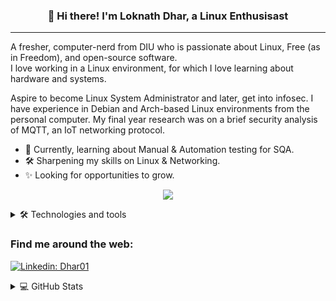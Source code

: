 <h3 align="center">👋 Hi there! I'm Loknath Dhar, a Linux Enthusisast</h3>

<!--
<p align="center">
  <a href="dhar01.github.io">Website</a> •
  <a href="https://twitter.com/LoknathDhar01">Twitter</a>
</p>
-->

- - -

A fresher, computer-nerd from DIU who is passionate about Linux, Free (as in Freedom), and open-source software.<br> 
I love working in a Linux environment, for which I love learning about hardware and systems.

Aspire to become Linux System Administrator and later, get into infosec. I have experience in Debian and Arch-based Linux environments from the personal computer. My final year research was on a brief security analysis of MQTT, an IoT networking protocol.

- 🌱 Currently, learning about Manual & Automation testing for SQA.<br>
- 🛠 Sharpening my skills on Linux & Networking.<br>
- ✨ Looking for opportunities to grow.

<p align="center">
  <img src="https://quotes-github-readme.vercel.app/api?type=vertical&theme=dark"/>
</p>


<details>
  
  <summary> 🛠 Technologies and tools </summary>
  
  <p> 
  <h4>Programming Languages:</h4>
  
  <img height="32" width="32" src="https://cdn.jsdelivr.net/npm/simple-icons@v6/icons/python.svg"/>
  <img height="32" width="32" src="https://cdn.jsdelivr.net/npm/simple-icons@v6/icons/cplusplus.svg" />
  <img height="32" width="32" src="https://cdn.jsdelivr.net/npm/simple-icons@v6/icons/c.svg" />
  <img height="32" width="32" src="https://cdn.jsdelivr.net/npm/simple-icons@v6/icons/java.svg" />
  <img height="32" width="32" src="https://cdn.jsdelivr.net/npm/simple-icons@v6/icons/gnubash.svg" />
  <img height="32" width="32" src="https://cdn.jsdelivr.net/npm/simple-icons@v6/icons/markdown.svg" />
  
  <h4>Database Management</h4>
    <img height="32" width="32" src="https://cdn.jsdelivr.net/npm/simple-icons@v6/icons/sqlite.svg" />
    <img height="32" width="32" src="https://cdn.jsdelivr.net/npm/simple-icons@v6/icons/mysql.svg" />
  
  <h4>Version Control</h4>
    <img height="32" width="32" src="https://cdn.jsdelivr.net/npm/simple-icons@v6/icons/git.svg" />
    <img height="32" width="32" src="https://cdn.jsdelivr.net/npm/simple-icons@v6/icons/github.svg" />
  
  <h4>Operating Systems</h4>
    <img height="32" width="32" src="https://cdn.jsdelivr.net/npm/simple-icons@v6/icons/linux.svg" />
    <img height="32" width="32" src="https://cdn.jsdelivr.net/npm/simple-icons@v6/icons/kalilinux.svg" />
    <img height="32" width="32" src="https://cdn.jsdelivr.net/npm/simple-icons@v6/icons/archlinux.svg" />
    
  <h4>Testing</h4>
    <img height="32" width="32" src="https://cdn.jsdelivr.net/npm/simple-icons@v6/icons/jira.svg"/>
    <img height="32" width="32" src="https://cdn.jsdelivr.net/npm/simple-icons@v6/icons/selenium.svg"/>
  
  <h4>Tools</h4>
    <img height="32" width="32" src="https://cdn.jsdelivr.net/npm/simple-icons@v6/icons/visualstudiocode.svg"/>
    <img height="32" width="32" src="https://cdn.jsdelivr.net/npm/simple-icons@v6/icons/neovim.svg"/>
    <img height="32" width="32" src="https://cdn.jsdelivr.net/npm/simple-icons@v6/icons/nano.svg"/>
    <img height="32" width="32" src="https://cdn.jsdelivr.net/npm/simple-icons@v6/icons/shell.svg"/>
  
  <h4>Office Tools</h4>
    <img height="32" width="32" src="https://cdn.jsdelivr.net/npm/simple-icons@v6/icons/googlecloud.svg"/>
    <img height="32" width="32" src="https://cdn.jsdelivr.net/npm/simple-icons@v6/icons/googlesheets.svg"/>
  
  <h4>Audio & Video Editing</h4>
    <img height="32" width="32" src="https://cdn.jsdelivr.net/npm/simple-icons@v6/icons/audacity.svg"/>
    
  </p>
  
</td><td valign="top" width="33%">
  
  
  <!---

<div align="center">  
<img style="margin: 10px" src="https://profilinator.rishav.dev/skills-assets/java-original-wordmark.svg" alt="Java" height="50" />  
<img style="margin: 10px" src="https://profilinator.rishav.dev/skills-assets/cplusplus-original.svg" alt="C++" height="50" />  
<img style="margin: 10px" src="https://profilinator.rishav.dev/skills-assets/python-original.svg" alt="Python" height="50" />  
<img style="margin: 10px" src="https://profilinator.rishav.dev/skills-assets/gnu_bash-icon.svg" alt="Bash" height="50" />  
<img style="margin: 10px" src="https://profilinator.rishav.dev/skills-assets/linux-original.svg" alt="Linux" height="50" />  
<img style="margin: 10px" src="https://profilinator.rishav.dev/skills-assets/git-scm-icon.svg" alt="Git" height="50" />  
<img style="margin: 10px" src="https://profilinator.rishav.dev/skills-assets/mysql-original-wordmark.svg" alt="MySQL" height="50" />  
<img style="margin: 10px" src="https://profilinator.rishav.dev/skills-assets/c-original.svg" alt="C" height="50" />  
</div>
  <p>
    <img src="https://img.shields.io/badge/-Visual%20Studio%20Code-23A9F2?style=flat-square&logo=Visual%20Studio%20Code&logoColor=white"/>
    <img src="https://img.shields.io/badge/-Github-181717?style=flat-square&logo=GitHub&logoColor=white"/>
    <img src="https://img.shields.io/badge/-Git-F44D27?style=flat-square&logo=Git&logoColor=white"/>
    <img src="https://img.shields.io/badge/-MySQL-F29111?style=flat-square&logo=MySQL&logoColor=white"/>
    <img src="https://img.shields.io/badge/-Debian-A80030?style=flat-square&logo=Debian&logoColor=white"/>
  </p>
-->

  
</details>

### Find me around the web:

[![Linkedin: Dhar01](https://img.shields.io/badge/-Dhar01-blue?style=flat-square&logo=Linkedin&logoColor=white&link=https://www.linkedin.com/in/dhar01/)](https://www.linkedin.com/in/dhar01/)
              
<!--
[![GitHub Ghazi](https://img.shields.io/github/followers/gkhan205?label=follow&style=social)](https://github.com/gkhan205)
![YouTube Channel Subscribers](https://img.shields.io/youtube/channel/subscribers/UCio7gIFilw6wsgbTZAVOBrg?style=social)
![YouTube Channel Views](https://img.shields.io/youtube/channel/views/UCio7gIFilw6wsgbTZAVOBrg?style=social)
![Twitter Follow](https://img.shields.io/twitter/follow/codewithghazi?style=social)
-->

<details>
  
  <summary> 💻 GitHub Stats </summary>
  
  <br/>

[![Top Langs](https://github-readme-stats.vercel.app/api/top-langs/?username=dhar01&layout=compact&theme=dark)](https://github.com/anuraghazra/github-readme-stats)

[![Anurag's GitHub stats](https://github-readme-stats.vercel.app/api?username=dhar01&theme=merko&show_icons=true)](https://github.com/anuraghazra/github-readme-stats)
  
</details>

<!--
**Dhar01/Dhar01** is a ✨ _special_ ✨ repository because its `README.md` (this file) appears on your GitHub profile.

Here are some ideas to get you started:

- 🔭 I’m currently working on ...
- 🌱 I’m currently learning ...
- 👯 I’m looking to collaborate on ...
- 🤔 I’m looking for help with ...
- 💬 Ask me about ...
- 📫 How to reach me: ...
- 😄 Pronouns: ...
- ⚡ Fun fact: ...
-->
